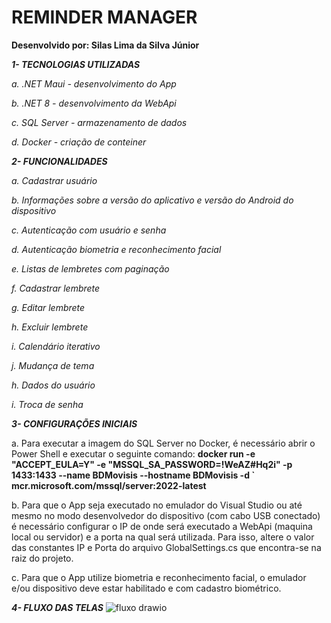 # REMINDER MANAGER
**Desenvolvido por: Silas Lima da Silva Júnior**


***1- TECNOLOGIAS UTILIZADAS***

*a. .NET Maui - desenvolvimento do App*

*b. .NET 8 - desenvolvimento da WebApi*

*c. SQL Server - armazenamento de dados*

*d. Docker - criação de conteiner*

***2- FUNCIONALIDADES***

*a. Cadastrar usuário*

*b. Informações sobre a versão do aplicativo e versão do Android do dispositivo*

*c. Autenticação com usuário e senha*

*d. Autenticação biometria e reconhecimento facial*

*e. Listas de lembretes com paginação*

*f. Cadastrar lembrete*

*g. Editar lembrete*

*h. Excluir lembrete*

*i. Calendário iterativo*

*j. Mudança de tema*

*h. Dados do usuário*

*i. Troca de senha*

***3- CONFIGURAÇÕES INICIAIS***

a. Para executar a imagem do SQL Server no Docker, é necessário abrir o Power Shell e executar o seguinte comando: **docker run -e "ACCEPT_EULA=Y" -e "MSSQL_SA_PASSWORD=!WeAZ#Hq2i" -p 1433:1433 --name BDMovisis --hostname BDMovisis -d ` mcr.microsoft.com/mssql/server:2022-latest**

b. Para que o App seja executado no emulador do Visual Studio ou até mesmo no modo desenvolvedor do dispositivo (com cabo USB conectado) é necessário configurar o IP de onde será executado a WebApi (maquina local ou servidor) e a porta na qual será utilizada. Para isso, altere o valor das constantes IP e Porta do arquivo GlobalSettings.cs que encontra-se na raiz do projeto.

c. Para que o App utilize biometria e reconhecimento facial, o emulador e/ou dispositivo deve estar habilitado e com cadastro biométrico.

***4- FLUXO DAS TELAS***
![fluxo drawio](https://github.com/user-attachments/assets/fe19923b-8049-4b21-a113-942a3a2da9d5)

